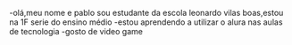 -olá,meu nome e pablo sou estudante da escola leonardo vilas boas,estou na 1F serie do ensino médio
-estou aprendendo a utilizar o alura nas aulas de tecnologia
-gosto de video game 
